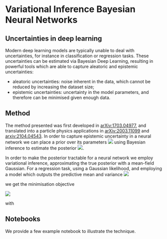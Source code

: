 # Variational Inference Bayesian Neural Networks
## Uncertainties in deep learning
Modern deep learning models are typically unable to deal with uncertainties, for instance in classification or regression tasks.
These uncertainties can be estimated via Bayesian Deep Learning, resulting in powerful tools which are able to capture aleatoric and epistemic uncertainties:
* aleatoric uncertainties: noise inherent in the data, which cannot be reduced by increasing the dataset size;
* epistemic uncertainties: uncertainty in the model parameters, and therefore can be minimised given enough data.

## Method
The method presented was first developed in [arXiv:1703.04977](https://arxiv.org/pdf/1703.04977.pdf), and translated into a particle physics applications in [arXiv:2003.11099](https://arxiv.org/abs/2003.11099) and [arxiv:2104.04543](https://arxiv.org/pdf/2104.04543.pdf).
In order to capture epistemic uncertainty in a neural network we can place a prior over its parameters 
<img src="https://render.githubusercontent.com/render/math?math=\textbf{\theta} \sim \mathcal{N}(\mu, \sigma)">
using Bayesian inference to estimate the posterior
<img src="https://render.githubusercontent.com/render/math?math=p(\textbf{\theta}| \text{Data})">.

In order to make the posterior tractable for a neural network we employ variational inference, approximating the true posterior with a mean-field Gaussian. For a regression task, using a Gaussian likelihood, and employing a model which outputs the predictive mean and variance <img src="https://render.githubusercontent.com/render/math?math=(\textbf{\hat{y}}, \hat{\sigma}^2)">

we get the minimisation objective

<img src="https://render.githubusercontent.com/render/math?math=\Large L(\theta) = \frac{1}{2 \hat{\sigma}_i^2} ||\textbf{y}_i - \textbf{\hat{y}}_i|| %2B \frac{1}{2} \log \hat{\sigma}_i^2">

with 

## Notebooks

We provide a few example notebook to illustrate the technique.

